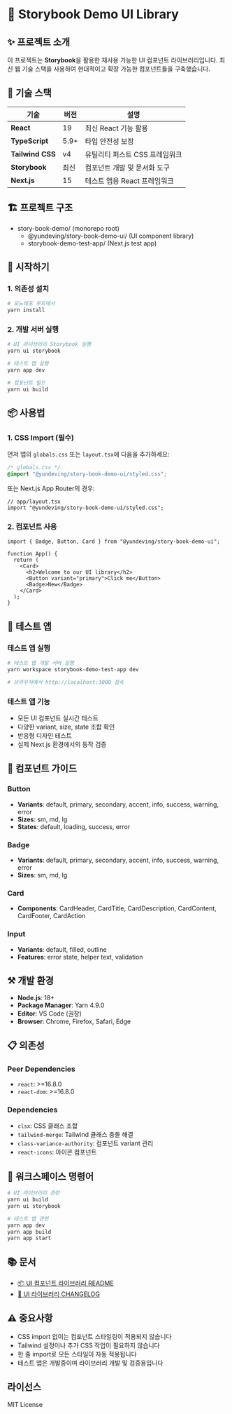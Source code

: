 # 🎨 Storybook Demo UI Library

## ✨ 프로젝트 소개

이 프로젝트는 **Storybook**을 활용한 재사용 가능한 UI 컴포넌트 라이브러리입니다. 최신 웹 기술 스택을 사용하여 현대적이고 확장 가능한 컴포넌트들을 구축했습니다.

## 🚀 기술 스택

| 기술             | 버전 | 설명                           |
| ---------------- | ---- | ------------------------------ |
| **React**        | 19   | 최신 React 기능 활용           |
| **TypeScript**   | 5.9+ | 타입 안전성 보장               |
| **Tailwind CSS** | v4   | 유틸리티 퍼스트 CSS 프레임워크 |
| **Storybook**    | 최신 | 컴포넌트 개발 및 문서화 도구   |
| **Next.js**      | 15   | 테스트 앱용 React 프레임워크   |

## 🏗️ 프로젝트 구조

- story-book-demo/ (monorepo root)
  - @yundeving/story-book-demo-ui/ (UI component library)
  - storybook-demo-test-app/ (Next.js test app)

## 🚀 시작하기

### 1. 의존성 설치

```bash
# 모노레포 루트에서
yarn install
```

### 2. 개발 서버 실행

```bash
# UI 라이브러리 Storybook 실행
yarn ui storybook

# 테스트 앱 실행
yarn app dev

# 컴포넌트 빌드
yarn ui build
```

## 📦 사용법

### 1. CSS Import (필수)

먼저 앱의 `globals.css` 또는 `layout.tsx`에 다음을 추가하세요:

```css
/* globals.css */
@import "@yundeving/story-book-demo-ui/styled.css";
```

또는 Next.js App Router의 경우:

```tsx
// app/layout.tsx
import "@yundeving/story-book-demo-ui/styled.css";
```

### 2. 컴포넌트 사용

```tsx
import { Badge, Button, Card } from "@yundeving/story-book-demo-ui";

function App() {
  return (
    <Card>
      <h2>Welcome to our UI library</h2>
      <Button variant="primary">Click me</Button>
      <Badge>New</Badge>
    </Card>
  );
}
```

## 🧪 테스트 앱

### 테스트 앱 실행

```bash
# 테스트 앱 개발 서버 실행
yarn workspace storybook-demo-test-app dev

# 브라우저에서 http://localhost:3000 접속
```

### 테스트 앱 기능

- 모든 UI 컴포넌트 실시간 테스트
- 다양한 variant, size, state 조합 확인
- 반응형 디자인 테스트
- 실제 Next.js 환경에서의 동작 검증

## 🎨 컴포넌트 가이드

### Button

- **Variants**: default, primary, secondary, accent, info, success, warning, error
- **Sizes**: sm, md, lg
- **States**: default, loading, success, error

### Badge

- **Variants**: default, primary, secondary, accent, info, success, warning, error
- **Sizes**: sm, md, lg

### Card

- **Components**: CardHeader, CardTitle, CardDescription, CardContent, CardFooter, CardAction

### Input

- **Variants**: default, filled, outline
- **Features**: error state, helper text, validation

## ⚒️ 개발 환경

- **Node.js**: 18+
- **Package Manager**: Yarn 4.9.0
- **Editor**: VS Code (권장)
- **Browser**: Chrome, Firefox, Safari, Edge

## 📋 의존성

### Peer Dependencies

- `react`: >=16.8.0
- `react-dom`: >=16.8.0

### Dependencies

- `clsx`: CSS 클래스 조합
- `tailwind-merge`: Tailwind 클래스 충돌 해결
- `class-variance-authority`: 컴포넌트 variant 관리
- `react-icons`: 아이콘 컴포넌트

## 🎯 워크스페이스 명령어

```bash
# UI 라이브러리 관련
yarn ui build
yarn ui storybook

# 테스트 앱 관련
yarn app dev
yarn app build
yarn app start

```
## 📚 문서

- [📦 UI 컴포넌트 라이브러리 README](@yundeving/story-book-demo-ui/README.md)
- [📝 UI 라이브러리 CHANGELOG](@yundeving/story-book-demo-ui/CHANGELOG.md)

## ⚠️ 중요사항

- CSS import 없이는 컴포넌트 스타일링이 적용되지 않습니다
- Tailwind 설정이나 추가 CSS 작업이 필요하지 않습니다
- 한 줄 import로 모든 스타일이 자동 적용됩니다
- 테스트 앱은 개발중이며 라이브러리 개발 및 검증용입니다

## 라이선스

MIT License
